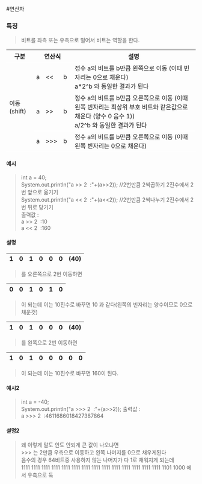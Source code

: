 #연산자
### 특징
>비트를 좌측 또는 우측으로 밀어서 비트는 역할을 한다.

<table style="border-collapse:collapse">
	<tr style="border-bottom:1px solid white">
		<th>구분</th>
		<th colspan="3">연산식</th>
		<th>설명</th>
	</tr>
	<tr style="border-bottom:1px solid white">
		<td rowspan="3">이동(shift)</td>
		<td>a</td>
		<td><<</td>
		<td>b&nbsp;</td>
		<td>정수 a의 비트를 b만큼 왼쪽으로 이동 (이때 빈자리는 0으로 채운다)<br> a*2^b 와 동일한 결과가 된다</td>
	</tr>
	<tr style="border-bottom:1px solid white">
		<td>a</td>
		<td>>></td>
		<td>b&nbsp;</td>
		<td>정수 a의 비트를 b만큼 오른쪽으로 이동 (이때 왼쪽 빈자리는 최상위 부호 비트와 같은값으로 채운다 (양수 0 음수 1))<br> a/2^b 와 동일한 결과가 된다</td>
	</tr>
	<tr style="border-bottom:1px solid white">
		<td>a</td>
		<td>>>></td>
		<td>b&nbsp; </td>
		<td>정수 a의 비트를 b만큼 오른쪽으로 이동 (이때 왼쪽 빈자리는 0으로 채운다)</td>
	</tr>
</table>

#### 예시
>int a = 40;  
>System.out.println("a >> 2  :"+(a>>2)); //2번만큼 2씩곱하기 2진수에서 2번 앞으로 옮기기  
>System.out.println("a << 2  :"+(a<<2)); //2번만큼 2씩나누기 2진수에서 2번 뒤로 당기기  
> 출력값 :   
> a >> 2  :10  
> a << 2  :160

#### 설명
|1|0|1|0|0|0|(40)|
|---|---|---|---|---|---|---|
> 를 오른쪽으로 2번 이동하면

|0|0|1|0|1|0|
|---|---|---|---|---|---|
> 이 되는데 이는 10진수로 바꾸면 10 과 같다(왼쪽의 빈자리는 양수이므로 0으로 채운것)

|1|0|1|0|0|0|(40)|
|---|---|---|---|---|---|---|
>를 왼쪽으로 2번 이동하면

|1|0|1|0|0|0|0|0|
|---|---|---|---|---|---|---|---|
> 이 되는데 이는 10진수로 바꾸면 160이 된다.

#### 예시2
>int a = -40;  
>System.out.println("a >>> 2  :"+(a>>2));
> 출력값 :   
> a >>> 2  :4611686018427387864

#### 설명2
>왜 이렇게 말도 안도 안되게 큰 값이 나오냐면  
>\>>> 는 2만큼 우측으로 이동하고 왼쪽 나머지를 0으로 채우게된다  
>음수의 경우 64비트중 사용하지 않는 나머지가 다 1로 채워지게 되는데  
>1111 1111 1111 1111 1111 1111 1111 1111 1111 1111 1111 1111 1111 1111 1101 1000
>에서 우측으로 둨